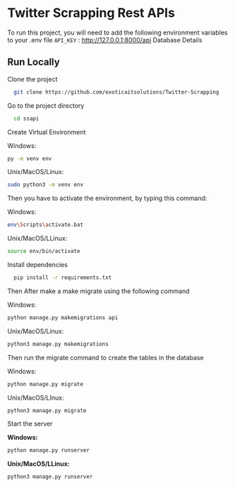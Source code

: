 # Twitter Scrapping Rest APIs

To run this project, you will need to add the following environment variables to your .env file
`API_KEY` : http://127.0.0.1:8000/api
Database Details

## Run Locally

Clone the project

```bash
  git clone https://github.com/exoticaitsolutions/Twitter-Scrapping
```

Go to the project directory

```bash
  cd ssapi
```

Create Virtual Environment

Windows:

```bash
py -m venv env
```

Unix/MacOS/Linux:

```bash
sudo python3 -m venv env
```

Then you have to activate the environment, by typing this command:

Windows:

```bash
env\Scripts\activate.bat
```

Unix/MacOS/LLinux:

```bash
source env/bin/activate
```

Install dependencies

```bash
  pip install -r requirements.txt
```

Then After make a make migrate using the following command

Windows:

```bash
python manage.py makemigrations api
```

Unix/MacOS/Linux:

```bash
python3 manage.py makemigrations
```

Then run the migrate command to create the tables in the database

Windows:

```bash
python manage.py migrate

```

Unix/MacOS/LInux:

```bash
python3 manage.py migrate
```

Start the server

**Windows:**

```bash
python manage.py runserver

```

**Unix/MacOS/LLinux:**

```bash
python3 manage.py runserver
```

